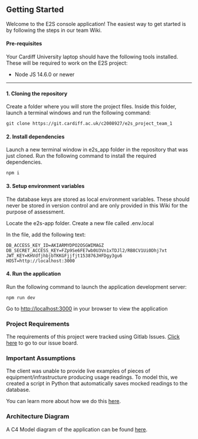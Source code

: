 ## Getting Started

Welcome to the E2S console application! The easiest way to get started is by following the steps in our team Wiki.

#### Pre-requisites

Your Cardiff University laptop should have the following tools installed. These will be required to work on the E2S project:

* Node JS 14.6.0 or newer

---

#### 1. Cloning the repository

Create a folder where you will store the project files. Inside this folder, launch a terminal windows and run the following command:

```
git clone https://git.cardiff.ac.uk/c2008927/e2s_project_team_1
```

#### 2. Install dependencies

Launch a new terminal window in e2s_app folder in the repository that was just cloned. Run the following command to install the required dependencies.

```
npm i
```

#### 3. Setup environment variables

The database keys are stored as local environment variables. These should never be stored in version control and are only provided in this Wiki for the purpose of assessment.

Locate the e2s-app folder. Create a new file called .env.local

In the file, add the following text:

```
DB_ACCESS_KEY_ID=AKIARMYDPO2OSGWIMAGZ
DB_SECRET_ACCESS_KEY=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
JWT_KEY=KHVdfjhbjbTKKGFjjfjt153876JHFDgy3gu6
HOST=http://localhost:3000
```

#### 4. Run the application

Run the following command to launch the application development server:

```
npm run dev
```

Go to [http://localhost:3000](http://localhost:3000) in your browser to view the application

### Project Requirements

The requirements of this project were tracked using Gitlab Issues. [Click here](https://git.cardiff.ac.uk/c2008927/e2s_project_team_1/-/boards) to go to our issue board.

### Important Assumptions

The client was unable to provide live examples of pieces of equipment/infrastructure producing usage readings. To model this, we created a script in Python that automatically saves mocked readings to the database.

You can learn more about how we do this [here](https://git.cardiff.ac.uk/c2008927/e2s_project_team_1/-/wikis/Mocking-Data-using-Lambda).

### Architecture Diagram

A C4 Model diagram of the application can be found [here](https://git.cardiff.ac.uk/c2008927/e2s_project_team_1/-/wikis/uploads/a8ccec10dcd325ba405b12db7e3e0ee4/E2S_C4_Model.pdf.pdf).

